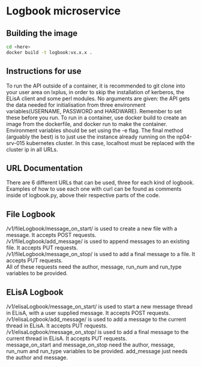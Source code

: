 # Logbook microservice
## Building the image
```bash
cd <here>
docker build -t logbook:vx.x.x .
```

## Instructions for use
To run the API outside of a container, it is recommended to git clone into your user area on lxplus, in order to skip the installation of kerberos, the ELisA client and some perl modules. No arguments are given: the API gets the data needed for initialisation from three environment variables(USERNAME, PASSWORD and HARDWARE). Remember to set these before you run. To run in a container, use docker build to create an image from the dockerfile, and docker run to make the container. Environment variables should be set using the -e flag. The final method (arguably the best) is to just use the instance already running on the np04-srv-015 kubernetes cluster. In this case, localhost must be replaced with the cluster ip in all URLs.
  
## URL Documentation
There are 6 different URLs that can be used, three for each kind of logbook. Examples of how to use each one with curl can be found as comments inside of logbook.py, above their respective parts of the code.

## File Logbook
/v1/fileLogbook/message_on_start/ is used to create a new file with a message. It accepts POST requests.<br />
/v1/fileLogbook/add_message/ is used to append messages to an existing file. It accepts PUT requests.<br />
/v1/fileLogbook/message_on_stop/ is used to add a final message to a file. It accepts PUT requests.<br />
All of these requests need the author, message, run_num and run_type variables to be provided.

## ELisA Logbook
/v1/elisaLogbook/message_on_start/ is used to start a new message thread in ELisA, with a user supplied message. It accepts POST requests.<br />
/v1/elisaLogbook/add_message/ is used to add a message to the current thread in ELisA. It accepts PUT requests.<br />
/v1/elisaLogbook/message_on_stop/ is used to add a final message to the current thread in ELisA. It accepts PUT requests.<br />
message_on_start and message_on_stop need the author, message, run_num and run_type variables to be provided. add_message just needs the author and message.<br />

